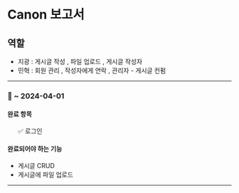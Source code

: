 <!DOCTYPE html>
<html>
<head>


<h1>Canon 보고서</h1>

<h2> 역할 </h2>

- 지광 : 게시글 작성 , 파일 업로드 , 게시글 작성자<br>
- 민혁 : 회원 관리 , 작성자에게 연락 , 관리자 - 게시글 컨펌

<hr>
<h3>📌 ~ 2024-04-01</h3>

<h4>완료 항목</h4>
<ul>
  ✅ 로그인 
</ul>

<h4>완료되어야 하는 기능</h4>
<ul>
  <li> 게시글 CRUD </li>
  <li> 게시글에 파일 업로드 </li>
</ul>

<hr>



</body>
</html>
